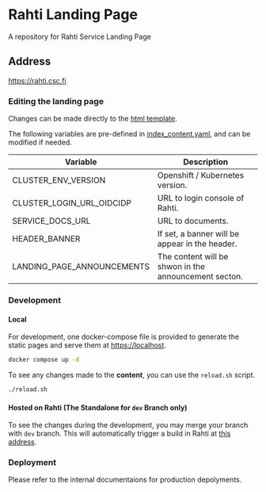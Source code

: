 # Rahti Landing Page
A repository for Rahti Service Landing Page

## Address
<a href="https://rahti.csc.fi/" target="_blank">https://rahti.csc.fi</a>

### Editing the landing page

Changes can be made directly to the [html template](/src/html/index.html.j2).

The following variables are pre-defined in [index_content.yaml](/src/html/index_content.yaml), and can be modified if needed.

| Variable                       | Description                                   |
|--------------------------------|-----------------------------------------------|
| CLUSTER_ENV_VERSION            | Openshift / Kubernetes version.               |
| CLUSTER_LOGIN_URL_OIDCIDP      | URL to login console of Rahti.                |
| SERVICE_DOCS_URL               | URL to documents.                             |
| HEADER_BANNER                  | If set, a banner will be appear in the header.|
| LANDING_PAGE_ANNOUNCEMENTS     | The content will be shwon in the announcement secton. |


### Development
#### Local
For development, one docker-compose file is provided to generate the static pages and serve them at [https://localhost](https://localhost).

```bash
docker compose up -d
```

To see any changes made to the **content**, you can use the `reload.sh` script.

```bash
./reload.sh
```

#### Hosted on Rahti (The Standalone for `dev` Branch only)

To see the changes during the development, you may merge your branch with `dev` branch. This will automatically trigger a build in Rahti at [this address](https://rahti-landing-dev.rahtiapp.fi). 


### Deployment

Please refer to the internal documentaions for production depolyments.
